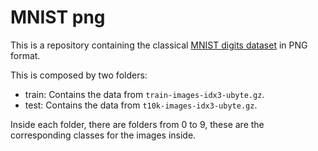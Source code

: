 # MNIST png

This is a repository containing the classical [MNIST digits dataset](http://yann.lecun.com/exdb/mnist/) in PNG format.


This is composed by two folders:

* train: Contains the data from `train-images-idx3-ubyte.gz`.
* test: Contains the data from `t10k-images-idx3-ubyte.gz`.


Inside each folder, there are folders from 0 to 9, these are the corresponding classes for the images inside.